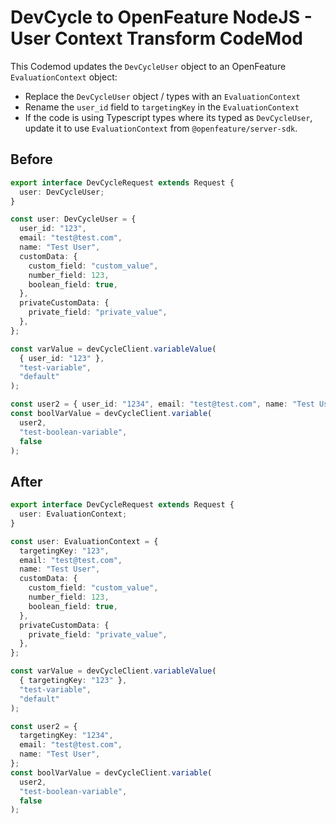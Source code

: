# DevCycle to OpenFeature NodeJS - User Context Transform CodeMod

This Codemod updates the `DevCycleUser` object to an OpenFeature `EvaluationContext` object:

- Replace the `DevCycleUser` object / types with an `EvaluationContext`
- Rename the `user_id` field to `targetingKey` in the `EvaluationContext`
- If the code is using Typescript types where its typed as `DevCycleUser`, update it to use `EvaluationContext` from `@openfeature/server-sdk`.

## Before

```ts
export interface DevCycleRequest extends Request {
  user: DevCycleUser;
}

const user: DevCycleUser = {
  user_id: "123",
  email: "test@test.com",
  name: "Test User",
  customData: {
    custom_field: "custom_value",
    number_field: 123,
    boolean_field: true,
  },
  privateCustomData: {
    private_field: "private_value",
  },
};

const varValue = devCycleClient.variableValue(
  { user_id: "123" },
  "test-variable",
  "default"
);

const user2 = { user_id: "1234", email: "test@test.com", name: "Test User" };
const boolVarValue = devCycleClient.variable(
  user2,
  "test-boolean-variable",
  false
);
```

## After

```ts
export interface DevCycleRequest extends Request {
  user: EvaluationContext;
}

const user: EvaluationContext = {
  targetingKey: "123",
  email: "test@test.com",
  name: "Test User",
  customData: {
    custom_field: "custom_value",
    number_field: 123,
    boolean_field: true,
  },
  privateCustomData: {
    private_field: "private_value",
  },
};

const varValue = devCycleClient.variableValue(
  { targetingKey: "123" },
  "test-variable",
  "default"
);

const user2 = {
  targetingKey: "1234",
  email: "test@test.com",
  name: "Test User",
};
const boolVarValue = devCycleClient.variable(
  user2,
  "test-boolean-variable",
  false
);
```
